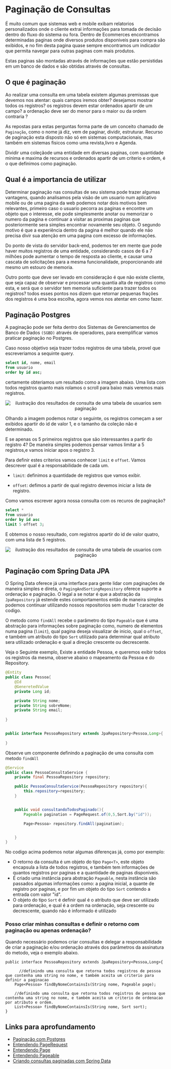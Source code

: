 # Paginação de Consultas
 
 É muito comum que sistemas web e mobile exibam relatorios personalizados onde o cliente extrai informações para tomada de decisão dentro do fluxo do sistema ou fora. Dentro de Ecommerces encontramos determinadas paginas onde diversos produtos disponiveis para compra são exibidos, e no fim desta pagina quase sempre encontramos um indicador que permita navegar para outras paginas com mais produtos.
 
 Estas paginas são montadas através de informações que estão persistidas em um banco de dados e são obtidas através de consultas.

## O que é paginação

Ao realizar uma consulta em uma tabela existem algumas premissas que devemos nos atentar: quais campos iremos obter? desejamos mostrar todos os registros? os registros devem estar ordenados apartir de um campo?  a ordenação deve ser do menor para o maior ou da ordem contraria ?

As repostas para estas perguntas forma parte de um conceito chamado de `Paginação`, como o nome já diz, vem de paginar, dividir, estruturar. Recurso de paginação esta disposto não só em sistemas computacionais, mas também em sistemas fisicos como uma revista,livro e Agenda.

 Dividir uma coleçãode uma entidade em diversas paginas, com quantidade minima e maxima de recursos e ordenados apartir de um criterio e ordem, é o que definimos como paginação. 

## Qual é a importancia de utilizar

Determinar paginação nas consultas de seu sistema pode trazer algumas vantagens, quando analisamos pela visão de um usuario num aplicativo mobile ou de uma pagina da web podemos notar dois motivos bem relevantes, primeiro caso o usuario pecorra as paginas e encontre um objeto que o interesse, ele pode simplesmente anotar ou memorizar o numero da pagina e continuar a visitar as proximas paginas que posteriormente sera simples encontrar novamente seu objeto. O segundo motivo é que a experiência dentro da pagina é melhor quando ele não precisa divir sua atenção em uma pagina com excesso de informações.

Do ponto de vista do servidor back-end, podemos ter em mente que pode haver muitos registros de uma entidade, considerando casos de 6 a 7 milhões pode aumentar o tempo de resposta ao cliente, e causar uma cascata de solicitações para a mesma funcionalidade, proporcionando até mesmo um estouro de memoria. 

Outro ponto que deve ser levado em consideração é que não existe cliente, que seja capaz de observar e processar uma quantia alta de registros como esta, e será que o servidor tem memoria suficiente para trazer todos os registros? todos esses pontos nos dizem que retornar pequenas frações dos registros é uma boa escolha, agora vemos nos atentar em como fazer.

## Paginação Postgres

A paginação pode ser feita dentro dos Sistemas de Gerenciamentos de Banco de Dados `(SGBD)` através de operadores, para exemplificar vamos praticar paginação no  Postgres. 

Caso nosso objetivo seja trazer todos registros de uma tabela, provel que escreveriamos a sequinte query.

```sql
select id, nome, email
from usuario
order by id asc;
```

certamente obteriamos um resultado como  a imagem abaixo. Uma lista com todos registros quanto mais rolamos o scroll para baixo mais veremos mais registros.


<p align="center">
<img alt="ilustração dos resultados de consulta de uma tabela de usuarios sem paginação" src="./imagens/resultado-consulta-usuario-sem-paginacao-postgres.png" />
</p>

Olhando a imagem podemos notar o seguinte, os registros começam a ser exibidos apartir do id de valor 1,  e o tamanho da coleção não é determinado.

E se apenas os 5 primeiros registros que são interessantes a partir do registro 4? De maneira simples podemos pensar vamos limitar a 5 registros,e vamos iniciar apos o registro 3.

Para definir estes criterios vamos conhecer  `limit` e `offset`. Vamos descrever qual é a responsabilidade de cada um.

- `limit`: definimos a quantidade de registros que vamos exibir.

- `offset`: defimos a partir de qual registro devemos iniciar a lista de registro.

Como vamos escrever agora nossa consulta com os recuros de paginação?

```sql 
select *
from usuario 
order by id asc
limit 5 offset 3;
```

E obtemos o nosso resultado, com registros apartir do id de valor quatro, com uma lista de 5 registros.

<p align="center">
<img alt="ilustração dos resultados de consulta de uma tabela de usuarios com paginação" src="./imagens/resultado-consulta-usuario-sem-paginacao-postgres.png" />
</p>

## Paginação com Spring Data JPA

O Spring Data oferece já uma interface para gente lidar com paginações de maneira simples e direta, o `PagingAndSortingRepository` oferece suporte a ordenação e paginação. O legal a se notar é que a abstração da `JpaRepository` já estende estes  comportamentos então de maneira simples podemos continuar utilizando nossos repositorios sem mudar 1 caracter de codigo. 

O metodo  como `findAll` recebe o parâmetro do tipo `Pageable` que é uma abstração para informações sobre paginação como, numero de elementos numa pagina (`limit`), qual pagina deseja visualizar de inicio, qual o `offset`, e também um atributo do tipo `Sort` utilizado para determinar qual atributo sera utilizado ordenação e qual a direção crescente ou decrescente.

Veja o Seguinte exemplo, Existe a entidade Pessoa, e queremos exibir todos os registros da mesma, observe abaixo o mapeamento da Pessoa e do Repository.



```java
@Entity
public class Pessoa{
    @Id
    @GeneretedValue
    private Long id;

    private String nome;
    private String sobreNome;
    private String email; 
    
}

```

```java

public interface PessoaRepository extends JpaRepository<Pessoa,Long>{
 
}

```

Observe um componente definindo a paginação de uma consulta com metodo `findAll`

```java
@Service 
public class PessoaConsultaService {
    private final PessoaRepository repository;

    public PessoaConsultaService(PessoaRepository repository){
        this.repository=repository;
    }


    public void consultandoTodosPaginado(){
        Pageable pagination = PageRequest.of(0,5,Sort.by("id"));

        Page<Pessoa> repository.findAll(pagination);


    }
}

```

No codigo acima podemos notar algumas diferenças já, como por exemplo: 
- O retorno da consulta é um objeto do tipo `Page<T>`, este objeto encapsula a lista de todos registros, e também tem informações de quantos registros por paginas e a quantidade de paginas disponiveis.
- É criado uma instância para abstração `Pageable`, nesta instância são passados algumas informações como: a pagina inicial, a quante de registro por paginas, e por fim um objeto do tipo `Sort` contendo a entrada com valor "id".
- O objeto do tipo `Sort` é definir qual é o atributo que deve ser utilizado para ordenação, e qual é a ordem na ordenação, seja crescente ou decrescente, quando não é informado é utilizado 

### Posso criar minhas consultas e definir o retorno com paginação ou apenas ordenação?

Quando necessário podemos criar consultas e delegar a responsabilidade de criar a paginação e/ou ordenação através dos parâmetros da assinatura do metodo, veja o exemplo abaixo.

```
public interface PessoaRepository extends JpaRepository<Pessoa,Long>{
    
      //definindo uma consulta que retorna todos registros de pessoa que contenha uma string no nome, e também aceita um criterio para definir a paginacao
    Page<Pessoa> findByNomeContainsIs(String nome, Pageable page);
    
    //definindo uma consulta que retorna todos registros de pessoa que contenha uma string no nome, e também aceita um criterio de ordenacao por atributo e ordem.
    List<Pessoa> findByNomeContainsIs(String nome, Sort sort);
}

```



## Links para aprofundamento 

- [Paginação com Postgres](https://www.postgresql.org/docs/8.3/queries-limit.html)
- [Entendendo PageRequest](https://docs.spring.io/spring-data/commons/docs/current/api/org/springframework/data/domain/PageRequest.html)
- [Entendendo Page](https://docs.spring.io/spring-data/commons/docs/current/api/org/springframework/data/domain/Page.html)
- [Entendendo Pageable](https://docs.spring.io/spring-data/commons/docs/current/api/org/springframework/data/domain/Pageable.html)
- [Criando consultas paginadas com Spring Data](https://www.baeldung.com/spring-data-jpa-pagination-sorting)
